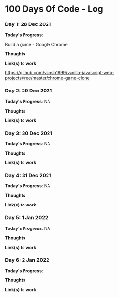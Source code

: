 # 100 Days Of Code - Log

### Day 1: 28 Dec 2021

**Today's Progress**: 

Build a game - Google Chrome 

**Thoughts** 

**Link(s) to work**

https://github.com/vansh1999/vanilla-javascript-web-projects/tree/master/chrome-game-clone

### Day 2: 29 Dec 2021

**Today's Progress**: NA

**Thoughts** 

**Link(s) to work**

### Day 3: 30 Dec 2021

**Today's Progress**: NA

**Thoughts** 

**Link(s) to work**

### Day 4: 31 Dec 2021

**Today's Progress**: NA

**Thoughts** 

**Link(s) to work**

### Day 5: 1 Jan 2022

**Today's Progress**: NA

**Thoughts** 

**Link(s) to work**

### Day 6: 2 Jan 2022

**Today's Progress**: 

**Thoughts** 

**Link(s) to work**
